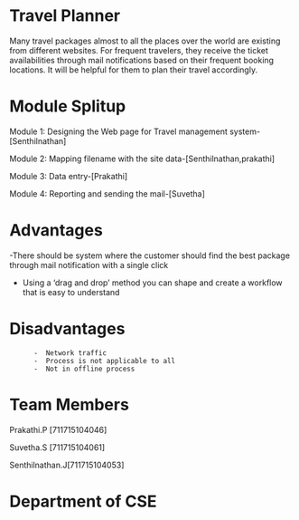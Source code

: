 # Travel Planner
Many travel packages almost to all the places over the world are existing from different websites. For frequent travelers, they receive the ticket availabilities through mail notifications based on their frequent booking locations. It will be helpful for them to plan their travel accordingly.


# Module Splitup
Module 1: Designing the  Web page for Travel management system-[Senthilnathan]


Module 2: Mapping filename with the site data-[Senthilnathan,prakathi]


Module 3: Data entry-[Prakathi]


Module 4: Reporting and sending the mail-[Suvetha]


# Advantages
-There should be system where the customer should find   the best package through mail notification with a single click  
- Using a ‘drag and drop’ method you can shape and create a workflow that is easy to understand
# Disadvantages
          -  Network traffic 
          -  Process is not applicable to all
          -  Not in offline process 
# Team Members
Prakathi.P  [711715104046]


Suvetha.S   [711715104061]


Senthilnathan.J[711715104053]

# Department of CSE
